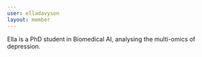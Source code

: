 ```yaml
---
user: elladavyson
layout: member
---
```


Ella is a PhD student in Biomedical AI, analysing the multi-omics of depression.
